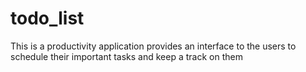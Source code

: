 # todo_list
This is a productivity application provides an interface to the users to schedule their important tasks and keep a track on them
